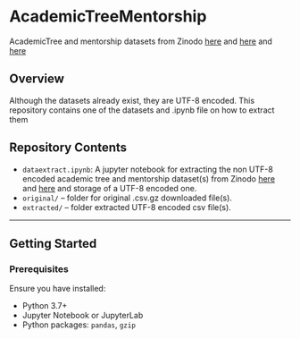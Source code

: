 # AcademicTreeMentorship

AcademicTree and mentorship datasets from Zinodo [here](https://zenodo.org/records/13953546) and [here](https://zenodo.org/records/4917086) and [here](https://github.com/sciosci/AFT-MAG/tree/main)


##  Overview

Although the datasets already exist, they are UTF-8 encoded. This repository contains one of the datasets and .ipynb file on how to extract them

##  Repository Contents

- `dataextract.ipynb`: A jupyter notebook for extracting the non UTF-8 encoded academic tree and mentorship dataset(s) from Zinodo [here](https://zenodo.org/records/13953546) and [here](https://zenodo.org/records/4917086) and storage of a UTF-8 encoded one.
- `original/` – folder for original .csv.gz downloaded file(s).
- `extracted/` – folder extracted UTF-8 encoded csv file(s).

---

##  Getting Started

### Prerequisites

Ensure you have installed:

- Python 3.7+
- Jupyter Notebook or JupyterLab
- Python packages: `pandas`, `gzip`


